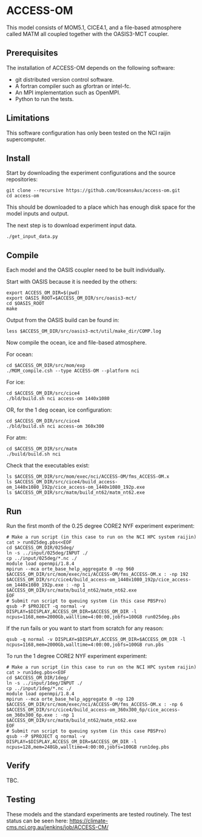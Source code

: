 # ACCESS-OM

This model consists of MOM5.1, CICE4.1, and a file-based atmosphere called MATM all coupled together with the OASIS3-MCT coupler.

## Prerequisites

The installation of ACCESS-OM depends on the following software:

* git distributed version control software.
* A fortran compiler such as gfortran or intel-fc.
* An MPI implementation such as OpenMPI.
* Python to run the tests.

## Limitations

This software configuration has only been tested on the NCI raijin supercomputer.

## Install

Start by downloading the experiment configurations and the source repositories:

```
git clone --recursive https://github.com/OceansAus/access-om.git
cd access-om
```

This should be downloaded to a place which has enough disk space for the model inputs and output.

The next step is to download experiment input data.

```{bash}
./get_input_data.py
```

## Compile

Each model and the OASIS coupler need to be built individually.

Start with OASIS because it is needed by the others:

```
export ACCESS_OM_DIR=$(pwd)
export OASIS_ROOT=$ACCESS_OM_DIR/src/oasis3-mct/
cd $OASIS_ROOT
make
```

Output from the OASIS build can be found in:

```{bash}
less $ACCESS_OM_DIR/src/oasis3-mct/util/make_dir/COMP.log
```

Now compile the ocean, ice and file-based atmosphere.

For ocean:
```{bash}
cd $ACCESS_OM_DIR/src/mom/exp
./MOM_compile.csh --type ACCESS-OM --platform nci
```

For ice:
```{bash}
cd $ACCESS_OM_DIR/src/cice4
./bld/build.sh nci access-om 1440x1080
```

OR, for the 1 deg ocean, ice configuration:

```{bash}
cd $ACCESS_OM_DIR/src/cice4
./bld/build.sh nci access-om 360x300
```

For atm:
```{bash}
cd $ACCESS_OM_DIR/src/matm
./build/build.sh nci
```

Check that the executables exist:

```{bash}
ls $ACCESS_OM_DIR/src/mom/exec/nci/ACCESS-OM/fms_ACCESS-OM.x
ls $ACCESS_OM_DIR/src/cice4/build_access-om_1440x1080_192p/cice_access-om_1440x1080_192p.exe
ls $ACCESS_OM_DIR/src/matm/build_nt62/matm_nt62.exe
```

## Run

Run the first month of the 0.25 degree CORE2 NYF experiment experiment:

```{bash}
# Make a run script (in this case to run on the NCI HPC system raijin)
cat > run025deg.pbs<<EOF
cd $ACCESS_OM_DIR/025deg/
ln -s ../input/025deg/INPUT ./
cp ../input/025deg/*.nc ./
module load openmpi/1.8.4
mpirun --mca orte_base_help_aggregate 0 -np 960 $ACCESS_OM_DIR/src/mom/exec/nci/ACCESS-OM/fms_ACCESS-OM.x : -np 192 $ACCESS_OM_DIR/src/cice4/build_access-om_1440x1080_192p/cice_access-om_1440x1080_192p.exe : -np 1 $ACCESS_OM_DIR/src/matm/build_nt62/matm_nt62.exe
EOF
# Submit run script to queuing system (in this case PBSPro)
qsub -P $PROJECT -q normal -v DISPLAY=$DISPLAY,ACCESS_OM_DIR=$ACCESS_OM_DIR -l ncpus=1168,mem=2000Gb,walltime=4:00:00,jobfs=100GB run025deg.pbs 
```

If the run fails or you want to start from scratch for any reason:
```{bash}
qsub -q normal -v DISPLAY=$DISPLAY,ACCESS_OM_DIR=$ACCESS_OM_DIR -l ncpus=1168,mem=2000Gb,walltime=4:00:00,jobfs=100GB run.pbs 
```

To run the 1 degree CORE2 NYF experiment experiment:

```{bash}
# Make a run script (in this case to run on the NCI HPC system raijin)
cat > run1deg.pbs<<EOF
cd $ACCESS_OM_DIR/1deg/
ln -s ../input/1deg/INPUT ./
cp ../input/1deg/*.nc ./
module load openmpi/1.8.4
mpirun --mca orte_base_help_aggregate 0 -np 120 $ACCESS_OM_DIR/src/mom/exec/nci/ACCESS-OM/fms_ACCESS-OM.x : -np 6 $ACCESS_OM_DIR/src/cice4/build_access-om_360x300_6p/cice_access-om_360x300_6p.exe : -np 1 $ACCESS_OM_DIR/src/matm/build_nt62/matm_nt62.exe
EOF
# Submit run script to queuing system (in this case PBSPro)
qsub --P $PROJECT q normal -v DISPLAY=$DISPLAY,ACCESS_OM_DIR=$ACCESS_OM_DIR -l ncpus=128,mem=248Gb,walltime=4:00:00,jobfs=100GB run1deg.pbs 
```

## Verify

TBC.

## Testing

These models and the standard experiments are tested routinely. The test status can be seen here: https://climate-cms.nci.org.au/jenkins/job/ACCESS-CM/

